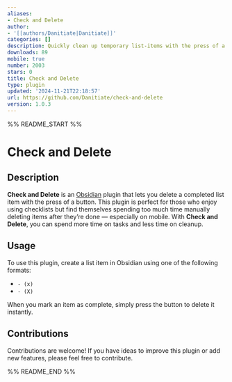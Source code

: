 ```yaml
---
aliases:
- Check and Delete
author:
- '[[authors/Danitiate|Danitiate]]'
categories: []
description: Quickly clean up temporary list-items with the press of a button
downloads: 89
mobile: true
number: 2003
stars: 0
title: Check and Delete
type: plugin
updated: '2024-11-21T22:18:57'
url: https://github.com/Danitiate/check-and-delete
version: 1.0.3
---
```


%% README_START %%

# Check and Delete

## Description

**Check and Delete** is an [Obsidian](https://obsidian.md/) plugin that lets you delete a completed list item with the press of a button. This plugin is perfect for those who enjoy using checklists but find themselves spending too much time manually deleting items after they’re done — especially on mobile. With **Check and Delete**, you can spend more time on tasks and less time on cleanup.

## Usage

To use this plugin, create a list item in Obsidian using one of the following formats:

- `- (x) `
- `- (X) `

When you mark an item as complete, simply press the button to delete it instantly.

## Contributions

Contributions are welcome! If you have ideas to improve this plugin or add new features, please feel free to contribute.

%% README_END %%